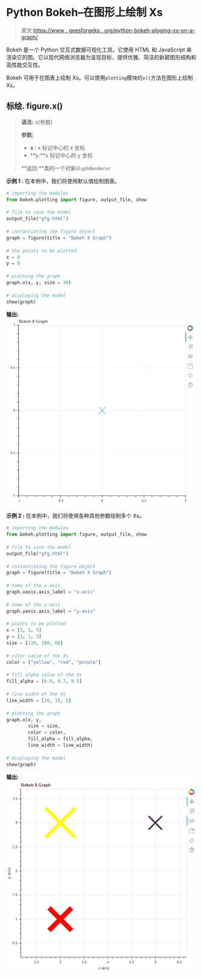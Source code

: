 # Python Bokeh–在图形上绘制 Xs

> 原文:[https://www . geesforgeks . org/python-bokeh-ploging-xs-on-a-graph/](https://www.geeksforgeeks.org/python-bokeh-plotting-xs-on-a-graph/)

Bokeh 是一个 Python 交互式数据可视化工具。它使用 HTML 和 JavaScript 来渲染它的图。它以现代网络浏览器为呈现目标，提供优雅、简洁的新颖图形结构和高性能交互性。

Bokeh 可用于在图表上绘制 Xs。可以使用`plotting`模块的`x()`方法在图形上绘制 Xs。

## 标绘. figure.x()

> **语法:** x(参数)
> 
> **参数:**
> 
> *   **x :** x 标记中心的 x 坐标
> *   **y:**x 标记中心的 y 坐标
> 
> **返回:**类的一个对象`GlyphRenderer`

**示例 1 :** 在本例中，我们将使用默认值绘制图表。

```py
# importing the modules
from bokeh.plotting import figure, output_file, show

# file to save the model
output_file("gfg.html")

# instantiating the figure object
graph = figure(title = "Bokeh X Graph")

# the points to be plotted
x = 0
y = 0

# plotting the graph
graph.x(x, y, size = 30)

# displaying the model
show(graph)
```

**输出:**
![](img/807026a53b9b6c40aabf49ee1e16de4c.png)

**示例 2 :** 在本例中，我们将使用各种其他参数绘制多个 Xs。

```py
# importing the modules 
from bokeh.plotting import figure, output_file, show 

# file to save the model 
output_file("gfg.html") 

# instantiating the figure object 
graph = figure(title = "Bokeh X Graph") 

# name of the x-axis 
graph.xaxis.axis_label = "x-axis"

# name of the y-axis 
graph.yaxis.axis_label = "y-axis"

# points to be plotted
x = [3, 3, 5]
y = [3, 1, 3]
size = [130, 100, 60]

# color value of the Xs
color = ["yellow", "red", "purple"]

# fill alpha value of the Xs
fill_alpha = [0.9, 0.7, 0.5]

# line width of the Xs
line_width = [10, 15, 5]

# plotting the graph 
graph.x(x, y,
        size = size,
        color = color,
        fill_alpha = fill_alpha,
        line_width = line_width) 

# displaying the model 
show(graph)
```

**输出:**
![](img/7d9f1092a1e8dbaa483da8f4599ae0b6.png)